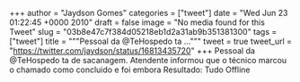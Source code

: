 
+++
author = "Jaydson Gomes"
categories = ["tweet"]
date = "Wed Jun 23 01:22:45 +0000 2010"
draft = false
image = "No media found for this Tweet"
slug = "03b8e47c7f384d05218eb1d2a31ab9b351381300"
tags = ["tweet"]
title = """Pessoal da @TeHospedo ta ..."""
tweet = true
tweet_url = "https://twitter.com/jaydson/status/16813435720"
+++
Pessoal da @TeHospedo ta de sacanagem. Atendente informou que o técnico marcou o chamado como concluido e foi embora Resultado: Tudo Offline
